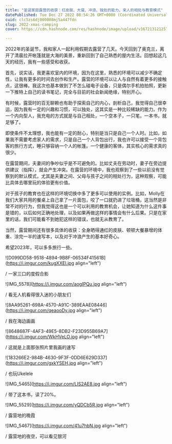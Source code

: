 ```yaml
---
title: "圣诞家庭露营的收获：红皮肤、大餐、冲浪、独处的能力、亲人的相处与教育模式"
datePublished: Tue Dec 27 2022 08:54:26 GMT+0000 (Coordinated Universal Time)
cuid: clc5zs6dj000008mj5a447fdn
slug: 2022-xmas-camping
cover: https://cdn.hashnode.com/res/hashnode/image/upload/v1672131212575/30c0cb98-d6ac-42fe-aacd-74b40098946b.jpeg

---
```


2022年的圣诞节，我和家人一起利用假期去露营了几天。今天回到了奥克兰，离开了清晨拉开帐篷就是大海的美景，重新回到了自己熟悉的屋内生活。回想起这几天的经历，我有一些感受和收获。

首先，说实话，我更喜欢室内的环境，因为在这里，熟悉的环境可以减少不确定性，让我有更多的时间去创作和生产。露营的环境可以让人与自然有着更多的接触点，这很棒。我这次也基本做到了不怎么碰电子设备，只是偶尔手机拍拍照，更新一下推特上自己的读书笔记，完全与目前的社会新闻绝缘，特别开心。

有时候，露营时的百无聊赖也有助于探索自己的内心，剖析自己，我觉得自己很幸运，因为我有一定的兴趣和习惯，可以独处，这其实是一种比较稀缺的能力。作为一个内向型人，我充电的方式就是与自己相处，一个空本子，一只笔，一本书，就足够了。

即使条件不太理想，我也能有一定的耐心，特别是当只是自己一个人时。比如，如果我不需要考虑家人的需求，只是自己一个人背包出行，我也许可以接受一个背包客的旅行方式，睡只够容纳一个人的帐篷。一个健康的客体，其实核心的需求真的很少。

在露营期间，夫妻间的争吵似乎是不可避免的。比如丈夫在劳动时，妻子在旁边提供建议（指挥），就会产生冲突。在露营的环境中，我也观察到了一些以前没有觉察到的默认模式，尤其是夫妻之间、父母与孩子之间的相处行为，这种观察，可能比具体去哪里玩的体验更有价值。

对于孩子的教育也在这样的环境切换中多了更多可以使用的实例。比如，Molly在我们大家共用的餐桌上自己拿了一片面包，咬了一口就扔进了垃圾桶，这当然是非常不对的行为，但我觉得这也是一个可以利用的教育机会，让她知道为什么这件事是错的，以后如何正确地处理，以及如果再做这样的事情会有什么后果。只是在家里的话，我们可能看不到她犯这样的错误，也就无从教育了。

当然，露营期间还有很多具体的收获：全身晒得通红的皮肤、顿顿大餐暴增的体重、涂完一半的速写本，以及对于冲浪产生的基本好奇心。

希望2023年，可以多多旅行一些。

![D099DD58-9518-4894-9B8F-06534F41561B](https://i.imgur.com/kugXXEl.jpg align="left")

/ 一家三口的度假合影

![IMG_5578](https://i.imgur.com/aogIPQu.jpg align="left")

/ 看无人机看得很入迷的小朋友们

![8AA95261-698A-4570-A91C-389EAAE08446](https://i.imgur.com/qeaooDy.jpg align="left")

/ 我在海边画画

![8648687F-4AF3-49E5-8DB2-F23D955B69A7](https://i.imgur.com/WkHVeLO.jpg align="left")

/ 这就是上面那张照片里我画的速写

![183266E2-984B-4630-9F3F-0DD6E629D337](https://i.imgur.com/gxkYSEH.jpg align="left")

/ 也玩Ukelele

![IMG_5465](https://i.imgur.com/LIS2AE8.jpg align="left")

/ 带了这本书，读了20%。

![IMG_5529](https://i.imgur.com/yQDCb5R.jpg align="left")

/ 露营地的晚霞

![IMG_5467](https://i.imgur.com/41u7hbN.jpg align="left")

/ 露营地的夜空，可以看见银河